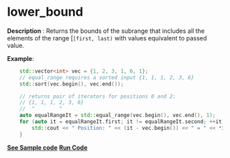 # lower_bound

**Description** : Returns the bounds of the subrange that includes all the elements of the range [`[first, last)` with values equivalent to passed value.

**Example**:
```cpp
    std::vector<int> vec = {1, 2, 3, 1, 6, 1};
    // equal_range requires a sorted input {1, 1, 1, 2, 3, 6}
    std::sort(vec.begin(), vec.end());

    // returns pair of iterators for positions 0 and 2:
    // {1, 1, 1, 2, 3, 6}
    //  ^        ^
    auto equalRangeIt = std::equal_range(vec.begin(), vec.end(), 1); 
    for (auto it = equalRangeIt.first; it != equalRangeIt.second; ++it) {
        std::cout << " Position: " << (it - vec.begin()) << " = " << *it << std::endl;
    }

```
**[See Sample code](snippets/algorithm/equal_range.cpp)**
**[Run Code](https://rextester.com/ZYGGE30271)**